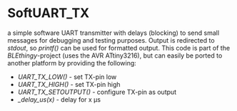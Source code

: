 # SoftUART_TX

a simple software UART transmitter with delays (blocking) to send small messages for debugging and testing purposes.
Output is redirected to *stdout*, so *printf()* can be used for formatted output.
This code is part of the *BLEthingy*-project (uses the AVR ATtiny3216), but can easily be ported to another platform by providing the following:
* *UART_TX_LOW()* - set TX-pin low
* *UART_TX_HIGH()* - set TX-pin high
* *UART_TX_SETOUTPUT()* - configure TX-pin as output
* *_delay_us(x)* - delay for x µs
